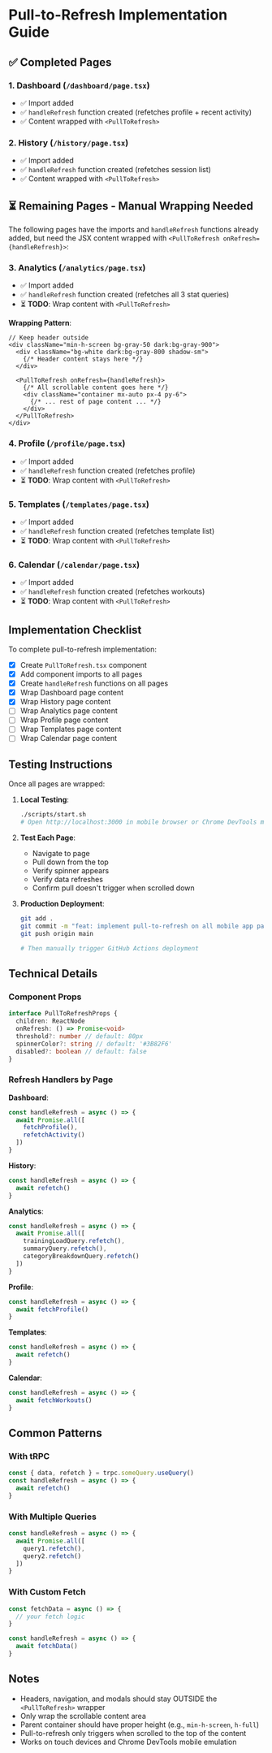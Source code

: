 # Pull-to-Refresh Implementation Guide

## ✅ Completed Pages

### 1. Dashboard (`/dashboard/page.tsx`)
- ✅ Import added
- ✅ `handleRefresh` function created (refetches profile + recent activity)
- ✅ Content wrapped with `<PullToRefresh>`

### 2. History (`/history/page.tsx`)
- ✅ Import added
- ✅ `handleRefresh` function created (refetches session list)
- ✅ Content wrapped with `<PullToRefresh>`

## ⏳ Remaining Pages - Manual Wrapping Needed

The following pages have the imports and `handleRefresh` functions already added, but need the JSX content wrapped with `<PullToRefresh onRefresh={handleRefresh}>`:

### 3. Analytics (`/analytics/page.tsx`)
- ✅ Import added
- ✅ `handleRefresh` function created (refetches all 3 stat queries)
- ⏳ **TODO**: Wrap content with `<PullToRefresh>`

**Wrapping Pattern**:
```tsx
// Keep header outside
<div className="min-h-screen bg-gray-50 dark:bg-gray-900">
  <div className="bg-white dark:bg-gray-800 shadow-sm">
    {/* Header content stays here */}
  </div>
  
  <PullToRefresh onRefresh={handleRefresh}>
    {/* All scrollable content goes here */}
    <div className="container mx-auto px-4 py-6">
      {/* ... rest of page content ... */}
    </div>
  </PullToRefresh>
</div>
```

### 4. Profile (`/profile/page.tsx`)
- ✅ Import added  
- ✅ `handleRefresh` function created (refetches profile)
- ⏳ **TODO**: Wrap content with `<PullToRefresh>`

### 5. Templates (`/templates/page.tsx`)
- ✅ Import added
- ✅ `handleRefresh` function created (refetches template list)
- ⏳ **TODO**: Wrap content with `<PullToRefresh>`

### 6. Calendar (`/calendar/page.tsx`)
- ✅ Import added
- ✅ `handleRefresh` function created (refetches workouts)
- ⏳ **TODO**: Wrap content with `<PullToRefresh>`

## Implementation Checklist

To complete pull-to-refresh implementation:

- [x] Create `PullToRefresh.tsx` component
- [x] Add component imports to all pages
- [x] Create `handleRefresh` functions on all pages
- [x] Wrap Dashboard page content
- [x] Wrap History page content
- [ ] Wrap Analytics page content
- [ ] Wrap Profile page content
- [ ] Wrap Templates page content
- [ ] Wrap Calendar page content

## Testing Instructions

Once all pages are wrapped:

1. **Local Testing**:
   ```bash
   ./scripts/start.sh
   # Open http://localhost:3000 in mobile browser or Chrome DevTools mobile mode
   ```

2. **Test Each Page**:
   - Navigate to page
   - Pull down from the top
   - Verify spinner appears
   - Verify data refreshes
   - Confirm pull doesn't trigger when scrolled down

3. **Production Deployment**:
   ```bash
   git add .
   git commit -m "feat: implement pull-to-refresh on all mobile app pages"
   git push origin main
   
   # Then manually trigger GitHub Actions deployment
   ```

## Technical Details

### Component Props
```typescript
interface PullToRefreshProps {
  children: ReactNode
  onRefresh: () => Promise<void>
  threshold?: number // default: 80px
  spinnerColor?: string // default: '#3B82F6'
  disabled?: boolean // default: false
}
```

### Refresh Handlers by Page

**Dashboard**:
```typescript
const handleRefresh = async () => {
  await Promise.all([
    fetchProfile(),
    refetchActivity()
  ])
}
```

**History**:
```typescript
const handleRefresh = async () => {
  await refetch()
}
```

**Analytics**:
```typescript
const handleRefresh = async () => {
  await Promise.all([
    trainingLoadQuery.refetch(),
    summaryQuery.refetch(),
    categoryBreakdownQuery.refetch()
  ])
}
```

**Profile**:
```typescript
const handleRefresh = async () => {
  await fetchProfile()
}
```

**Templates**:
```typescript
const handleRefresh = async () => {
  await refetch()
}
```

**Calendar**:
```typescript
const handleRefresh = async () => {
  await fetchWorkouts()
}
```

## Common Patterns

### With tRPC
```typescript
const { data, refetch } = trpc.someQuery.useQuery()
const handleRefresh = async () => {
  await refetch()
}
```

### With Multiple Queries
```typescript
const handleRefresh = async () => {
  await Promise.all([
    query1.refetch(),
    query2.refetch()
  ])
}
```

### With Custom Fetch
```typescript
const fetchData = async () => {
  // your fetch logic
}

const handleRefresh = async () => {
  await fetchData()
}
```

## Notes

- Headers, navigation, and modals should stay OUTSIDE the `<PullToRefresh>` wrapper
- Only wrap the scrollable content area
- Parent container should have proper height (e.g., `min-h-screen`, `h-full`)
- Pull-to-refresh only triggers when scrolled to the top of the content
- Works on touch devices and Chrome DevTools mobile emulation
